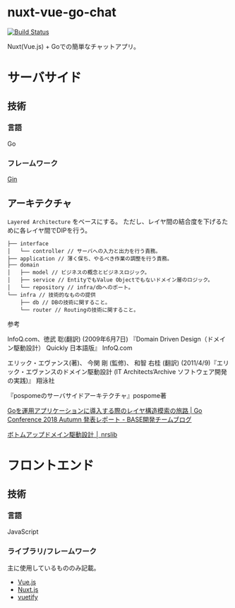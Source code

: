# nuxt-vue-go-chat

[![Build Status](https://travis-ci.org/sekky0905/nuxt-vue-go-chat.svg?branch=master)](https://travis-ci.org/sekky0905/nuxt-vue-go-chat)

Nuxt(Vue.js) + Goでの簡単なチャットアプリ。

# サーバサイド

## 技術

### 言語
Go

### フレームワーク
[Gin](https://github.com/gin-gonic/gin)


## アーキテクチャ
`Layered Architecture` をベースにする。
ただし、レイヤ間の結合度を下げるために各レイヤ間でDIPを行う。

```
├── interface
│   └── controller // サーバへの入力と出力を行う責務。
├── application // 薄く保ち、やるべき作業の調整を行う責務。
├── domain
│   ├── model // ビジネスの概念とビジネスロジック。
│   ├── service // EntityでもValue Objectでもないドメイン層のロジック。
│   └── repository // infra/dbへのポート。
└── infra // 技術的なものの提供
    ├── db // DBの技術に関すること。
    └── router // Routingの技術に関すること。
```

参考

InfoQ.com、徳武 聡(翻訳) (2009年6月7日) 『Domain Driven Design（ドメイン駆動設計） Quickly 日本語版』 InfoQ.com

エリック・エヴァンス(著)、 今関 剛 (監修)、 和智 右桂 (翻訳) (2011/4/9)『エリック・エヴァンスのドメイン駆動設計 (IT Architects’Archive ソフトウェア開発の実践)』 翔泳社

『pospomeのサーバサイドアーキテクチャ』pospome著

[Goを運用アプリケーションに導入する際のレイヤ構造模索の旅路 | Go Conference 2018 Autumn 発表レポート - BASE開発チームブログ](https://devblog.thebase.in/entry/2018/11/26/102401)

[ボトムアップドメイン駆動設計 │ nrslib](https://nrslib.com/bottomup-ddd/)

# フロントエンド

## 技術

### 言語
JavaScript

### ライブラリ/フレームワーク
主に使用しているもののみ記載。

- [Vue.js](https://jp.vuejs.org/index.html)
- [Nuxt.js](https://ja.nuxtjs.org/)
- [vuetify](https://github.com/vuetifyjs/vuetify)
